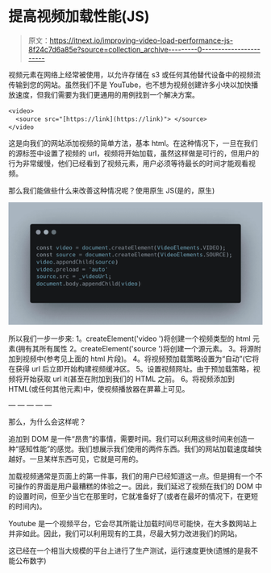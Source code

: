 # 提高视频加载性能(JS)

> 原文：<https://itnext.io/improving-video-load-performance-js-8f24c7d6a85e?source=collection_archive---------0----------------------->

视频元素在网络上经常被使用，以允许存储在 s3 或任何其他替代设备中的视频流传输到您的网站。虽然我们不是 YouTube，也不想为视频创建许多小块以加快播放速度，但我们需要为我们更通用的用例找到一个解决方案。

```
<video>
  <source src="[https://link](https://link)"> </source>
</video
```

这是向我们的网站添加视频的简单方法，基本 html。在这种情况下，一旦在我们的源标签中设置了视频的 url，视频将开始加载，虽然这样做是可行的，但用户的行为非常缓慢，他们已经看到了视频元素，用户必须等待最长的时间才能观看视频。

那么我们能做些什么来改善这种情况呢？使用原生 JS(是的，原生)

![](img/83997f905a2aaddabf939f0d351827d5.png)

所以我们一步一步来:
1。createElement('video ')将创建一个视频类型的 html 元素(拥有其所有属性
2。createElement('source ')将创建一个源元素。
3。将源附加到视频中(参考见上面的 html 片段)。
4。将视频预加载策略设置为“自动”(它将在获得 url 后立即开始构建视频缓冲区。
5。设置视频网址。由于预加载策略，视频将开始获取 url it(甚至在附加到我们的 HTML 之前。
6。将视频添加到 HTML(或任何其他元素)中，使视频播放器在屏幕上可见。

— — — — —

那么，为什么会这样呢？

追加到 DOM 是一件“昂贵”的事情，需要时间。我们可以利用这些时间来创造一种“感知性能”的感觉。我们想展示我们使用的两件东西。我们的网站加载速度越快越好。一旦某样东西可见，它就是可用的。

加载视频通常是页面上的第一件事，我们的用户已经知道这一点。但是拥有一个不可操作的界面是用户最糟糕的体验之一。因此，我们延迟了视频在我们的 DOM 中的设置时间，但至少当它在那里时，它就准备好了(或者在最坏的情况下，在更短的时间内)。

Youtube 是一个视频平台，它会尽其所能让加载时间尽可能快，在大多数网站上并非如此。因此，我们可以利用现有的工具，尽最大努力改进我们的网站。

这已经在一个相当大规模的平台上进行了生产测试，运行速度更快(遗憾的是我不能公布数字)